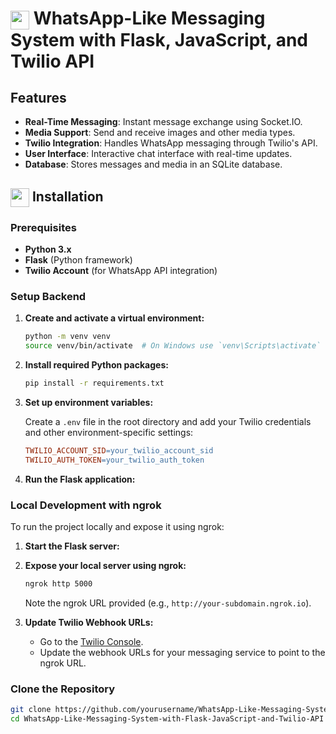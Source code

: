 # <img src="https://github.com/user-attachments/assets/fc540e56-3bce-4a17-93fa-9e7bff1b8e01" width="30" style="vertical-align: middle;"> WhatsApp-Like Messaging System with Flask, JavaScript, and Twilio API

## Features

- **Real-Time Messaging**: Instant message exchange using Socket.IO.
- **Media Support**: Send and receive images and other media types.
- **Twilio Integration**: Handles WhatsApp messaging through Twilio's API.
- **User Interface**: Interactive chat interface with real-time updates.
- **Database**: Stores messages and media in an SQLite database.

## <img src="https://github.com/user-attachments/assets/ddf7ac8e-6d1e-4658-960d-f0e646bb8a66" width="30" style="vertical-align: middle;"> Installation

### Prerequisites

- **Python 3.x**
- **Flask** (Python framework)
- **Twilio Account** (for WhatsApp API integration)
### Setup Backend

1. **Create and activate a virtual environment:**

    ```bash
    python -m venv venv
    source venv/bin/activate  # On Windows use `venv\Scripts\activate`
    ```

2. **Install required Python packages:**

    ```bash
    pip install -r requirements.txt
    ```

3. **Set up environment variables:**

    Create a `.env` file in the root directory and add your Twilio credentials and other environment-specific settings:

    ```makefile
    TWILIO_ACCOUNT_SID=your_twilio_account_sid
    TWILIO_AUTH_TOKEN=your_twilio_auth_token
    ```

4. **Run the Flask application:**

   
### Local Development with ngrok

To run the project locally and expose it using ngrok:

1. **Start the Flask server:**
   

2. **Expose your local server using ngrok:**
    ```bash
    ngrok http 5000
    ```
    Note the ngrok URL provided (e.g., `http://your-subdomain.ngrok.io`).

3. **Update Twilio Webhook URLs:**
    - Go to the [Twilio Console](https://www.twilio.com/console).
    - Update the webhook URLs for your messaging service to point to the ngrok URL.

### Clone the Repository

```bash
git clone https://github.com/yourusername/WhatsApp-Like-Messaging-System-with-Flask-JavaScript-and-Twilio-API.git
cd WhatsApp-Like-Messaging-System-with-Flask-JavaScript-and-Twilio-API
